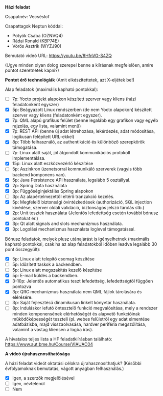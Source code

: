 **Házi feladat**

Csapatnév: VecsésIoT

Csapattagok Neptun kóddal:
- Potyók Csaba (OZNVQ4)
- Rádai Ronald (KBP74E)
- Vörös Asztrik (WYZJ90)

Bemutató videó URL: https://youtu.be/8HfnVG-S4ZQ

(Ugye minden olyan dolog szerepel benne a kiírásnak megfelelően, amire pontot szeretnétek kapni?)

**Pontot érő technológiák**
(Amit elkészítettetek, azt X-eljétek be!)

Alap feladatok (maximális kapható pontokkal):
- [ ] 7p: Yocto projekt alapokon készített szerver vagy kliens (házi feladatonként egyszer)
- [x] 5p: Beágyazott Linux rendszerben (de nem Yocto alapokon) készített szerver vagy kliens (feladatonként egyszer).
- [x] 7p: QML alapú grafikus felület (benne legalább egy grafikon vagy egyéb rajzolás, egy lista, valamint menü)
- [x] 7p: REST API (benne új adat létrehozása, lekérdezés, adat módosítása, logikusan felépített URL-ekkel)
- [x] 8p: Több felhasználó, az authentikáció és különböző szerepkörök támogatása.
- [ ] 7p: Linux alatt saját, jól átgondolt kommunikációs protokoll implementálása.
- [x] 15p: Linux alatt eszközvezérlő készítése
- [ ] 5p: Aszinkron üzenetsorral kommunikáló szerverek (vagyis több backend komponens van).
- [x] 5p: Java Persistence API használata, legalább 5 osztállyal.
- [x] 2p: Spring Data használata
- [x] 3p: Függőséginjektálás Spring alapokon
- [ ] 3p: Az alapértelmezettől eltérő tranzakció kezelés.
- [x] 5p: Megfelelő biztonsági óvintézkedések (authorizáció, SQL injection kivédése, szerver oldali validáció, biztonságos jelszó tárolás stb.)
- [x] 2p: Unit tesztek használata (Jelentős lefedettség esetén további bónusz pontokat ér.)
- [x] 3p: Qt alatt signals and slots mechanizmus használata.
- [x] 3p: Logolási mechanizmus használata loglevel támogatással.

Bónusz feladatok, melyek plusz utánajárást is igényelhetnek (maximális kapható pontokkal, csak ha az alap feladatokból időben leadva legalább 30 pont összegyűlt):
- [x] 5p: Linux alatt telepítő csomag készítése
- [ ] 5p: Időzített taskok a backendben.
- [ ] 5p: Linux alatt megszakítás kezelő készítése
- [x] 5p: E-mail küldés a backendben.
- [x] 3-10p: Jelentős automatikus teszt lefedettség, lefedettségtől függően pontozva
- [x] 3p: QRC mechanizmus használata nem QML fájlok tárolására és elérésére.
- [ ] 3p: Saját fejlesztésű dinamikusan linkelt könyvtár használata.
- [ ] 8p: Induláskor lefutó öntesztelő funkció megvalósítása, mely a rendszer minden komponensének elérhetőségét és alapvető funkcióinak működőképességét teszteli (pl. webes felületről egy adat elmentése adatbázisba, majd visszaolvasása, hardver periféria megszólítása, valamint a vastag kliensen a logba írás).

A hivatalos teljes lista a HF feladatkiírásban található: https://www.aut.bme.hu/Course/VIAUAC04

**A videó újrahasznosíthatósága**

A házi feladat videót oktatási célokra újrahasznosíthatjuk? (Későbbi évfolyamoknak bemutatás, vágott anyagban felhasználás.)
- [x] Igen, a szerzők megjelölésével
- [ ] Igen, névtelenül
- [ ] Nem
